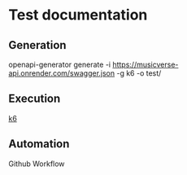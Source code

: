 # Test documentation

## Generation

openapi-generator generate -i https://musicverse-api.onrender.com/swagger.json -g k6 -o test/

## Execution

[k6](https://docs.k6.io/docs)

## Automation

Github Workflow